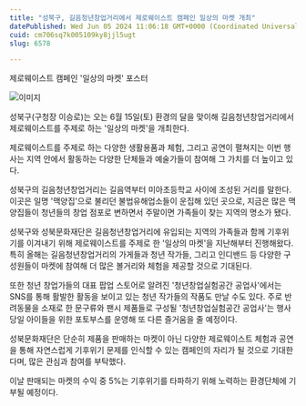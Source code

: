 ```yaml
---
title: "성북구, 길음청년창업거리에서 제로웨이스트 캠페인 일상의 마켓 개최"
datePublished: Wed Jun 05 2024 11:06:18 GMT+0000 (Coordinated Universal Time)
cuid: cm706sq7k005109ky8jjl5ugt
slug: 6578

---
```



제로웨이스트 캠페인 '일상의 마켓' 포스터

![이미지](https://cdn.hashnode.com/res/hashnode/image/upload/v1739260502804/3945ce11-e72c-4f71-929a-c63fa2bc50ea.png)

성북구(구청장 이승로)는 오는 6월 15일(토) 환경의 달을 맞이해 길음청년창업거리에서 제로웨이스트를 주제로 하는 '일상의 마켓'을 개최한다.

제로웨이스트를 주제로 하는 다양한 생활용품과 체험, 그리고 공연이 펼쳐지는 이번 행사는 지역 안에서 활동하는 다양한 단체들과 예술가들이 참여해 그 가치를 더 높이고 있다.

성북구의 길음청년창업거리는 길음역부터 미아초등학교 사이에 조성된 거리를 말한다. 이곳은 일명 '맥양집'으로 불리던 불법유해업소들이 운집해 있던 곳으로, 지금은 많은 맥양집들이 청년들의 창업 점포로 변하면서 주말이면 가족들이 찾는 지역의 명소가 됐다.

성북구와 성북문화재단은 길음청년창업거리에 유입되는 지역의 가족들과 함께 기후위기를 이겨내기 위해 제로웨이스트를 주제로 한 '일상의 마켓'을 지난해부터 진행해왔다. 특히 올해는 길음청년창업거리의 가게들과 청년 작가들, 그리고 인디밴드 등 다양한 구성원들이 마켓에 참여해 더 많은 볼거리와 체험을 제공할 것으로 기대된다.

또한 청년 창업가들의 대표 팝업 스토어로 알려진 '청년창업실험공간 공업사'에서는 SNS를 통해 활발한 활동을 보이고 있는 청년 작가들의 작품도 만날 수도 있다. 주로 반려동물을 소재로 한 문구류와 팬시 제품들로 구성될 '청년창업실험공간 공업사'는 행사 당일 아이들을 위한 포토부스를 운영해 또 다른 즐거움을 줄 예정이다.

성북문화재단은 단순히 제품을 판매하는 마켓이 아닌 다양한 제로웨이스트 체험과 공연을 통해 자연스럽게 기후위기 문제를 인식할 수 있는 캠페인의 자리가 될 것으로 기대한다며, 많은 관심과 참여를 부탁했다.

이날 판매되는 마켓의 수익 중 5%는 기후위기를 타파하기 위해 노력하는 환경단체에 기부될 예정이다.